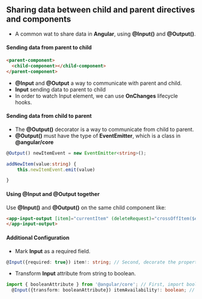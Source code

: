 ## Sharing data between child and parent directives and components

- A common wat to share data in **Angular**, using **@Input()** and **@Output()**.

#### Sending data from parent to child

```html
<parent-component>
  <child-component></child-component>
</parent-component>
```

- **@Input** and **@Output** a way to communicate with parent and child.
- **Input** sending data to parent to child
- In order to watch Input element, we can use **OnChanges** lifecycle hooks.

#### Sending data from child to parent

- The **@Output()** decorator is a way to communicate from child to parent.
- **@Output()** must have the type of **EventEmitter**, which is a class in **@angular/core**

```ts
@Output() newItemEvent = new EventEmitter<string>();

addNewItem(value:string) {
    this.newItemEvent.emit(value)

}
```

#### Using @Input and @Output together

Use **@Input()** and **@Output()** on the same child component like:

```html
<app-input-output [item]="currentItem" (deleteRequest)="crossOffItem($event)">
</app-input-output>
```

#### Additional Configuration

- Mark **Input** as a required field.

```ts
@Input({required: true}) item!: string; // Second, decorate the property with
```

- Transform **Input** attribute from string to boolean.

```ts
import { booleanAttribute } from '@angular/core'; // First, import booleanAttribute
  @Input({transform: booleanAttribute}) itemAvailability!: boolean; // Second, decorate the property with transform
```
